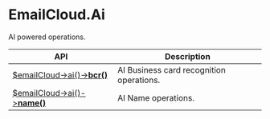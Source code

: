 # EmailCloud.Ai
AI powered operations.

API | Description
--- | -----------
[$emailCloud->ai()->**bcr()**](AiBcrApi_list.md) | AI Business card recognition operations.
[$emailCloud->ai()->**name()**](AiNameApi_list.md) | AI Name operations.
